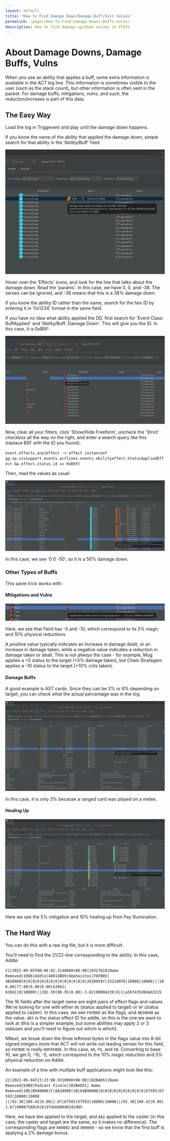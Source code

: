 ```yaml
---
layout: default
title: "How to Find Damage Down/Damage Buff/Vuln Values"
permalink: /pages/How-To-Find-Damage-Downs-Buffs-Vulns/
description: How to find damage up/down values in FFXIV
---
```


# About Damage Downs, Damage Buffs, Vulns

When you use an ability that applies a buff, some extra information is available in the ACT log line.
This information is sometimes visible to the user (such as the stack count), but other information
is often sent in the packet. For damage buffs, mitigations, vulns, and such, the reduction/increase
is part of this data.

## The Easy Way

Load the log in Triggevent and play until the damage down happens.

If you know the name of the ability that applied the damage down, simple search for that ability in the
'Ability/Buff' field:

![Example of Damage Down](damage-down-example.png)

Hover over the 'Effects' icons, and look for the line that talks about the damage down. Read the 'params'.
In this case, we have 0, 0, and -38. The zeroes can be ignored, and -38 means that this is a 38% damage down.

If you know the ability ID rather than the name, search for the hex ID by entering it in '0x1234' format
in the same field.

If you have no idea what ability applied the DD, first search for 'Event Class: BuffApplied' and 
'Ability/Buff: Damage Down'. This will give you the ID. In this case, it is 0xB5F:

![Finding DD ID](dd-id-example.png)

Now, clear all your filters, click 'Show/Hide Freeform', uncheck the 'Strict' checkbox all the way
on the right, and enter a search query like this (replace B5F with the ID you found):

`event.effects.any{effect -> effect instanceof gg.xp.xivsupport.events.actlines.events.abilityeffect.StatusAppliedEffect && effect.status.id == 0xB5F}`

Then, read the values as usual:

![Another Damage Down Example](dd-example-2.png)

In this case, we see '0 0 -50', so it is a 50% damage down.

### Other Types of Buffs

This same trick works with:

#### Mitigations and Vulns

![Feint Example](Feint.png)

Here, we see that Feint has -5 and -10, which correspond to its 5% magic and 10% physical reductions.

A positive value typically indicates an increase in damage dealt, or an increase in damage taken, while a negative
value indicates a reduction in damage taken or dealt. This is not *always* the case - for example, Mug applies a +5
status to the target (+5% damage taken), but Chain Strategem applies a -10 status to the target (+10% crits taken).

#### Damage Buffs

A good example is AST cards. Since they can be 3% or 6% depending on target, you can check what the actual percentage
was in the log:

![AST Card Example](AST-example.png)

In this case, it is only 3% because a ranged card was played on a melee.

#### Healing Up

![Fey Illumination Example](Fey-Illum.png)

Here we see the 5% mitigation and 10% healing up from Fey Illumination.

## The Hard Way

You can do this with a raw log file, but it is more difficult.

You'll need to find the 21/22-line corresponding to the ability. In this case, Addle:

`21|2022-09-05T00:00:02.3140000+08:00|10327D18|Name Removed|1D88|Addle|40014BD9|Hephaistos|F6FB0E|
4B30000|0|0|0|0|0|0|0|0|0|0|0|0|0|0|26209597|33218076|10000|10000|||100.00|77.00|0.00|0.00|63681|
63681|0|10000|||102.59|98.95|0.00|-3.02|0000A230|0|1|a5bf435d0da63215`

The 16 fields after the target name are eight pairs of effect flags and values. We're looking for one with either `0E` (status applied to target) or `0F` (status applied to caster).
In this case, we see `F6FB0E` as the flags, and `4B30000` as the value. `4B3` is the status effect ID for addle, so this is the one we want to look at (this is a simpler
example, but some abilities may apply 2 or 3 statuses and you'll need to figure out which is which).

NNext, we break down the three leftmost bytes in the flags value into 8-bit signed integers (note that ACT will not write out leading zeroes for this field, so 
`F6FB0E` is really `00F6FB0E`. In this case, `00`, `F6`, and `FB`. Converting to base 10, we get 0, -10, -5, which correspond to the 10% magic reduction and 5% physical
reduction on Addle.

An example of a line with multiple buff applications might look like this:

`22|2022-09-04T23:23:08.9310000+08:00|102B4E61|Name Removed|64B9|Radiant Finale|102B4E61|
Name Removed|20E|B940000|F|AA28000|1B|64B98000|0|0|0|0|0|0|0|0|0|0|67593|67593|10000|10000
|||92.30|100.42|0.00|1.67|67593|67593|10000|10000|||92.30|100.42|0.00|1.67|000075A0|0|8|dfdeb000d8342d05`

Here, we have `B94` applied to the target, and `AA2` applied to the caster (in this case, the caster and target are the same, so it makes no difference).
The corresponding flags are `000002` and `000000` - so we know that the first buff is applying a 2% damage bonus.
